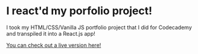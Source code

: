# I react'd my porfolio project!

I took my HTML/CSS/Vanilla JS portfolio project that I did for 
Codecademy and transpiled it into a React.js app!

[You can check out a live version here!](dan-site.surge.sh) 
